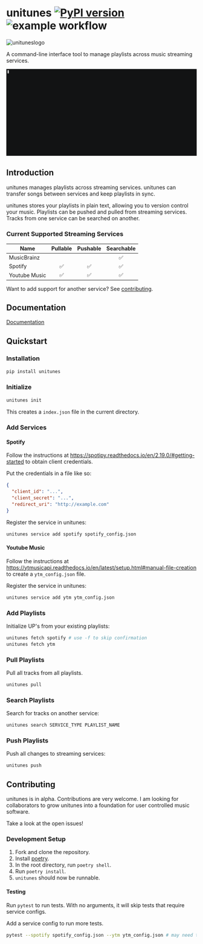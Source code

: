 # unitunes [![PyPI version](https://badge.fury.io/py/unitunes.svg)](https://badge.fury.io/py/unitunes) ![example workflow](https://github.com/platers/unitunes/actions/workflows/github-actions.yml/badge.svg)

![unituneslogo](https://github.com/platers/unitunes/blob/master/unitunes.png?raw=true)

A command-line interface tool to manage playlists across music streaming services.

![demo](demo.gif)

## Introduction

unitunes manages playlists across streaming services. unitunes can transfer songs between services and keep playlists in sync.

unitunes stores your playlists in plain text, allowing you to version control your music. Playlists can be pushed and pulled from streaming services. Tracks from one service can be searched on another.

### Current Supported Streaming Services

| Name          | Pullable | Pushable | Searchable |
| ------------- | :------: | :------: | :--------: |
| MusicBrainz   |          |          |     ✅     |
| Spotify       |    ✅    |    ✅    |     ✅     |
| Youtube Music |    ✅    |    ✅    |     ✅     |

Want to add support for another service? See [contributing](#contributing).

## Documentation

[Documentation](https://github.com/platers/unitunes/blob/master/docs.md)

## Quickstart

### Installation

```bash
pip install unitunes
```

### Initialize

```bash
unitunes init
```

This creates a `index.json` file in the current directory.

### Add Services

#### Spotify

Follow the instructions at https://spotipy.readthedocs.io/en/2.19.0/#getting-started to obtain client credentials.

Put the credentials in a file like so:

```json
{
  "client_id": "...",
  "client_secret": "...",
  "redirect_uri": "http://example.com"
}
```

Register the service in unitunes:

```bash
unitunes service add spotify spotify_config.json
```

#### Youtube Music

Follow the instructions at https://ytmusicapi.readthedocs.io/en/latest/setup.html#manual-file-creation to create a `ytm_config.json` file.

Register the service in unitunes:

```bash
unitunes service add ytm ytm_config.json
```

### Add Playlists

Initialize UP's from your existing playlists:

```bash
unitunes fetch spotify # use -f to skip confirmation
unitunes fetch ytm
```

### Pull Playlists

Pull all tracks from all playlists.

```bash
unitunes pull
```

### Search Playlists

Search for tracks on another service:

```bash
unitunes search SERVICE_TYPE PLAYLIST_NAME
```

### Push Playlists

Push all changes to streaming services:

```bash
unitunes push
```

## Contributing

unitunes is in alpha. Contributions are very welcome. I am looking for collaborators to grow unitunes into a foundation for user controlled music software.

Take a look at the open issues!

### Development Setup

1. Fork and clone the repository.
2. Install [poetry](https://python-poetry.org/).
3. In the root directory, run `poetry shell`.
4. Run `poetry install`.
5. `unitunes` should now be runnable.

#### Testing

Run `pytest` to run tests. With no arguments, it will skip tests that require service configs.

Add a service config to run more tests.

```bash
pytest --spotify spotify_config.json --ytm ytm_config.json # may need to run with -s to paste spotify redirect URL the first time
```
